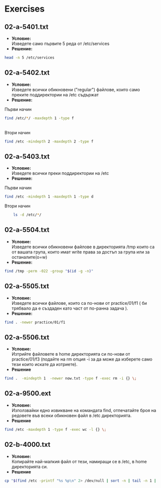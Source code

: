 # Exercises
## 02-a-5401.txt
- **Условие:**<br/>
Изведете само първите 5 реда от /etc/services
- **Решение:**
```bash
head -n 5 /etc/services
```
## 02-a-5402.txt
- **Условие:**<br/>
Изведете всички обикновени ("regular") файлове, които само преките поддиректории на /etc съдържат
- **Решение:**
  

Първи начин

```bash
find /etc/*/ -maxdepth 1 -type f
```
<br/>
Втори начин
<br/>

```bash
find /etc -mindepth 2 -maxdepth 2 -type f
```

## 02-a-5403.txt
- **Условие:**<br/>
Изведете всички преки поддиректории на /etc
- **Решение:**

Първи начин

```bash
find /etc -mindepth 1 -maxdepth 1 -type d
```
Втори начин

```bash
    ls -d /etc/*/
```
## 02-a-5504.txt
- **Условие:**<br/>
Изведете всички обикновени файлове в директорията /tmp които са от вашата група, които имат write права за достъп за група или за останалите(o=w)
- **Решение:**
```bash
find /tmp -perm -022 -group "$(id -g -n)"
```
## 02-a-5505.txt
- **Условие:**<br/>
Изведете всички файлове, които са по-нови от practice/01/f1 ( би трябвало да е създаден като част от по-ранна задача ).
- **Решение:**
```bash
find . -newer practice/01/f1
```
## 02-a-5506.txt
- **Условие:**<br/>
Изтрийте файловете в home директорията си по-нови от practice/01/f3 (подайте на rm опция -i за да може да изберете само тези които искате да изтриете).
- **Решение**
```bash
find .  -mindepth 1  -newer now.txt -type f -exec rm -i {} \;
```
## 02-a-9500.ext
- **Условие:**<br/>
Използвайки едно извикване на командата find, отпечатайте броя на редовете във всеки обикновен файл в /etc директорията.    
- **Решение**
```bash
find /etc -maxdepth 1 -type f -exec wc -l {} \;
```
## 02-b-4000.txt
- **Условие:**<br/>
Копирайте най-малкия файл от тези, намиращи се в /etc, в home директорията си.
- **Решение**
```bash
cp "$(find /etc -printf "%s %p\n" 2> /dev/null | sort -n | tail -n 1 | cut -d ' ' -f 2)" ~
```